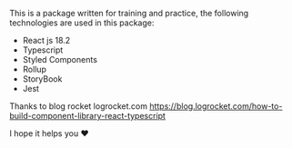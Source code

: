 This is a package written for training and practice, the following technologies are used in this package:

- React js 18.2
- Typescript
- Styled Components
- Rollup
- StoryBook
- Jest

Thanks to blog rocket logrocket.com
https://blog.logrocket.com/how-to-build-component-library-react-typescript

I hope it helps you ❤️
